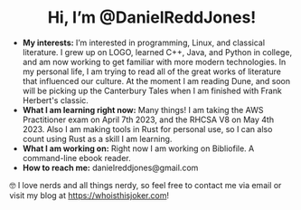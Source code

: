 <center><h1>Hi, I’m @DanielReddJones!</h1></center>

<ul>
<li> <b>My interests:</b> I’m interested in programming, Linux, and classical literature. I grew up on LOGO, learned C++, Java, and Python in college, and am now working to get familiar with more modern technologies. In my personal life, I am trying to read all of the great works of literature that influenced our culture. At the moment I am reading Dune, and soon will be picking up the Canterbury Tales when I am finished with Frank Herbert's classic.</li> 

<li> <b>What I am learning right now:</b> Many things! I am taking the AWS Practitioner exam on April 7th 2023, and the RHCSA V8 on May 4th 2023. Also I am making tools in Rust for personal use, so I can also count using Rust as a skill I am learning. </li>

<li> <b>What I am working on:</b> Right now I am working on Bibliofile. A command-line ebook reader. </li>

<li> <b>How to reach me:</b> danielreddjones@gmail.com </li>
</ul>

 🤓 I love nerds and all things nerdy, so feel free to contact me via email or visit my blog at https://whoisthisjoker.com!
